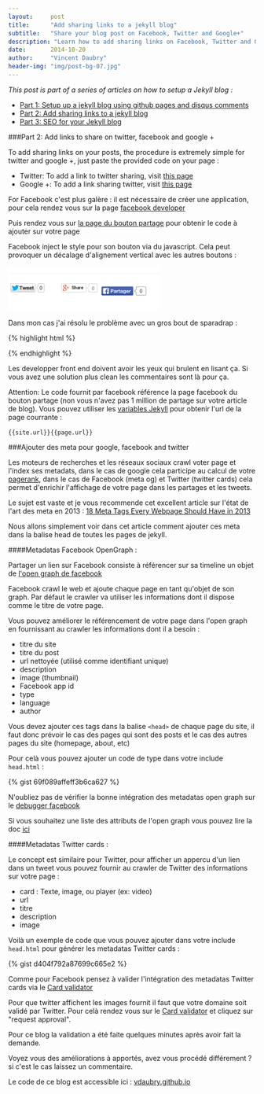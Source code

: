 ```yaml
---
layout:     post
title:      "Add sharing links to a jekyll blog"
subtitle:   "Share your blog post on Facebook, Twitter and Google+"
description: "Learn how to add sharing links on Facebook, Twitter and Google+"
date:       2014-10-20
author:     "Vincent Daubry"
header-img: "img/post-bg-07.jpg"
---
```


<i>This post is part of a series of articles on how to setup a Jekyll blog :</i>

* <a href="{{site.url}}/2014/10/19/setup-a-jekyll-blog/">Part 1: Setup up a jekyll blog using github pages and disqus comments</a>
* <a href="{{site.url}}/2014/10/20/add-sharing-links-to-jekyll-blog/">Part 2: Add sharing links to a jekyll blog</a>
* <a href="{{site.url}}/2014/10/21/2014/10/21/SEO-for-your-Jekyll-blog/">Part 3: SEO for your Jekyll blog</a>

###Part 2: Add links to share on twitter, facebook and google +

To add sharing links on your posts, the procedure is extremely simple for twitter and google +, just paste the provided code on your page :

* Twitter: To add a link to twitter sharing, visit <a href="https://about.twitter.com/resources/buttons#tweet">this page</a>
* Google +: To add a link sharing twitter, visit <a href="https://developers.google.com/+/web/share/">this page</a>

For Facebook c'est plus galère : il est nécessaire de créer une application, pour cela rendez vous sur la page <a href="https://developers.facebook.com/">facebook developer</a>

Puis rendez vous sur <a href="https://developers.facebook.com/docs/plugins/share-button/">la page du bouton partage</a> pour obtenir le code à ajouter sur votre page

Facebook inject le style pour son bouton via du javascript. Cela peut provoquer un décalage d'alignement vertical avec les autres boutons :

<img src="/img/posts/2014-11-19-setup-a-jekyll-blog/facebook-bug.png" height="90">

Dans mon cas j'ai résolu le problème avec un gros bout de sparadrap :

{% highlight html %}
<div class="fb-share-button" data-href="{{site.url}}{{page.url}}" data-layout="button_count" style="position: relative; top: -8px; left: 33px;"></div>
{% endhighlight %}

Les developper front end doivent avoir les yeux qui brulent en lisant ça. Si vous avez une solution plus clean les commentaires sont là pour ça.

Attention: Le code fournit par facebook référence la page facebook du bouton partage (non vous n'avez pas 1 million de partage sur votre article de blog).
Vous pouvez utiliser les <a href="http://jekyllrb.com/docs/variables/">variables Jekyll</a> pour obtenir l'url de la page courrante :

```
{{site.url}}{{page.url}}
```


###Ajouter des meta pour google, facebook and twitter

Les moteurs de recherches et les réseaux sociaux crawl voter page et l'index ses metadats, dans le cas de google cela participe au calcul de votre <a href="http://en.wikipedia.org/wiki/PageRank">pagerank</a>, dans le cas de Facebook (meta og) et Twitter (twitter cards) cela permet d'enrichir l'affichage de votre page dans les partages et les tweets.

Le sujet est vaste et je vous recommende cet excellent article sur l'état de l'art des meta en 2013 : <a href="http://www.iacquire.com/blog/18-meta-tags-every-webpage-should-have-in-2013">18 Meta Tags Every Webpage Should Have in 2013</a>

Nous allons simplement voir dans cet article comment ajouter ces meta dans la balise head de toutes les pages de jekyll.



####Metadatas Facebook OpenGraph :


Partager un lien sur Facebook consiste à référencer sur sa timeline un objet de <a href="http://en.wikipedia.org/wiki/Facebook_Platform#Open_Graph_protocol">l'open graph de facebook</a>

Facebook crawl le web et ajoute chaque page en tant qu'objet de son graph. Par défaut le crawler va utiliser les informations dont il dispose comme le titre de votre page.

Vous pouvez améliorer le référencement de votre page dans l'open graph en fournissant au crawler les informations dont il a besoin :

* titre du site
* titre du post
* url nettoyée (utilisé comme identifiant unique)
* description
* image (thumbnail)
* Facebook app id
* type
* language
* author

Vous devez ajouter ces tags dans la balise ```<head>``` de chaque page du site, il faut donc prévoir le cas des pages qui sont des posts et le cas des autres pages du site (homepage, about, etc)

Pour celà vous pouvez ajouter un code de type dans votre include ```head.html``` :

{% gist 69f089affeff3b6ca627 %}

N'oubliez pas de vérifier la bonne intégration des metadatas open graph sur le <a href="https://developers.facebook.com/tools/debug/og/object/">debugger facebook</a>

Si vous souhaitez une liste des attributs de l'open graph vous pouvez lire la doc <a href="http://ogp.me/">ici</a>


####Metadatas Twitter cards :

Le concept est similaire pour Twitter, pour afficher un appercu d'un lien dans un tweet vous pouvez fournir au crawler de Twitter des informations sur votre page :

* card : Texte, image, ou player (ex: video)
* url
* titre
* description
* image


Voilà un exemple de code que vous pouvez ajouter dans votre include ```head.html``` pour générer les metadatas Twitter cards :

{% gist d404f792a87699c665e2 %}

Comme pour Facebook pensez à valider l'intégration des metadatas Twitter cards via le <a href="https://cards-dev.twitter.com/validator">Card validator</a>

Pour que twitter affichent les images fournit il faut que votre domaine soit validé par Twitter. Pour celà rendez vous sur le <a href="https://cards-dev.twitter.com/validator">Card validator</a> et cliquez sur "request approval".

Pour ce blog la validation a été faite quelques minutes après avoir fait la demande.

Voyez vous des améliorations à apportés, avez vous procédé différement ? si c'est le cas laissez un commentaire.

Le code de ce blog est accessible ici : <a href="vdaubry.github.io">vdaubry.github.io</a>